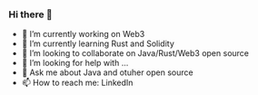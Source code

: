 ### Hi there 👋


- 🔭 I’m currently working on Web3
- 🌱 I’m currently learning Rust and Solidity
- 👯 I’m looking to collaborate on Java/Rust/Web3 open source
- 🤔 I’m looking for help with ...
- 💬 Ask me about Java and otuher open source
- 📫 How to reach me: LinkedIn
